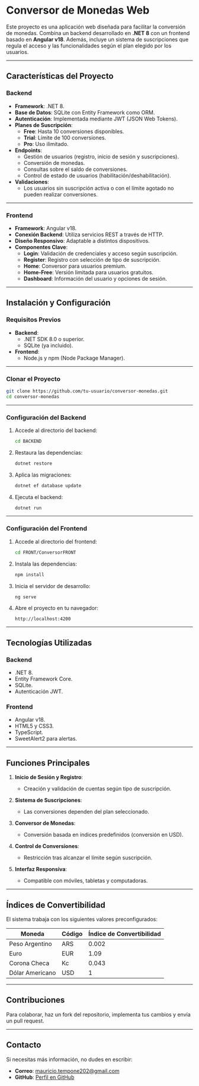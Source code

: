 # **Conversor de Monedas Web**

Este proyecto es una aplicación web diseñada para facilitar la conversión de monedas. Combina un backend desarrollado en **.NET 8** con un frontend basado en **Angular v18**. Además, incluye un sistema de suscripciones que regula el acceso y las funcionalidades según el plan elegido por los usuarios.

---

## **Características del Proyecto**

### **Backend**
- **Framework**: .NET 8.
- **Base de Datos**: SQLite con Entity Framework como ORM.
- **Autenticación**: Implementada mediante JWT (JSON Web Tokens).
- **Planes de Suscripción**:
  - **Free**: Hasta 10 conversiones disponibles.
  - **Trial**: Límite de 100 conversiones.
  - **Pro**: Uso ilimitado.
- **Endpoints**:
  - Gestión de usuarios (registro, inicio de sesión y suscripciones).
  - Conversión de monedas.
  - Consultas sobre el saldo de conversiones.
  - Control de estado de usuarios (habilitación/deshabilitación).
- **Validaciones**:
  - Los usuarios sin suscripción activa o con el límite agotado no pueden realizar conversiones.

---

### **Frontend**
- **Framework**: Angular v18.
- **Conexión Backend**: Utiliza servicios REST a través de HTTP.
- **Diseño Responsivo**: Adaptable a distintos dispositivos.
- **Componentes Clave**:
  - **Login**: Validación de credenciales y acceso según suscripción.
  - **Register**: Registro con selección de tipo de suscripción.
  - **Home**: Conversor para usuarios premium.
  - **Home-Free**: Versión limitada para usuarios gratuitos.
  - **Dashboard**: Información del usuario y opciones de sesión.

---

## **Instalación y Configuración**

### **Requisitos Previos**
- **Backend**:
  - .NET SDK 8.0 o superior.
  - SQLite (ya incluido).
- **Frontend**:
  - Node.js y npm (Node Package Manager).

---

### **Clonar el Proyecto**
```bash
git clone https://github.com/tu-usuario/conversor-monedas.git
cd conversor-monedas
```

---

### **Configuración del Backend**

1. Accede al directorio del backend:
   ```bash
   cd BACKEND
   ```

2. Restaura las dependencias:
   ```bash
   dotnet restore
   ```

3. Aplica las migraciones:
   ```bash
   dotnet ef database update
   ```

4. Ejecuta el backend:
   ```bash
   dotnet run
   ```

---

### **Configuración del Frontend**

1. Accede al directorio del frontend:
   ```bash
   cd FRONT/ConversorFRONT
   ```

2. Instala las dependencias:
   ```bash
   npm install
   ```

3. Inicia el servidor de desarrollo:
   ```bash
   ng serve
   ```

4. Abre el proyecto en tu navegador:
   ```
   http://localhost:4200
   ```

---

## **Tecnologías Utilizadas**

### **Backend**
- .NET 8.
- Entity Framework Core.
- SQLite.
- Autenticación JWT.

### **Frontend**
- Angular v18.
- HTML5 y CSS3.
- TypeScript.
- SweetAlert2 para alertas.

---

## **Funciones Principales**

1. **Inicio de Sesión y Registro**:
   - Creación y validación de cuentas según tipo de suscripción.

2. **Sistema de Suscripciones**:
   - Las conversiones dependen del plan seleccionado.

3. **Conversor de Monedas**:
   - Conversión basada en índices predefinidos (conversión en USD).

4. **Control de Conversiones**:
   - Restricción tras alcanzar el límite según suscripción.

5. **Interfaz Responsiva**:
   - Compatible con móviles, tabletas y computadoras.

---

## **Índices de Convertibilidad**
El sistema trabaja con los siguientes valores preconfigurados:

| Moneda          | Código | Índice de Convertibilidad |
|------------------|--------|---------------------------|
| Peso Argentino   | ARS    | 0.002                     |
| Euro             | EUR    | 1.09                      |
| Corona Checa     | Kc     | 0.043                     |
| Dólar Americano  | USD    | 1                         |

---

## **Contribuciones**
Para colaborar, haz un fork del repositorio, implementa tus cambios y envía un pull request.

---

## **Contacto**
Si necesitas más información, no dudes en escribir:

- **Correo**: mauricio.tempone202@gmail.com  
- **GitHub**: [Perfil en GitHub](https://github.com/mauritempo)
